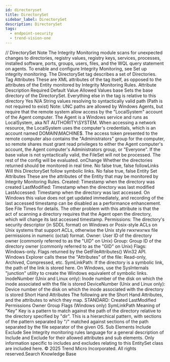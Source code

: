 ```yaml
---
id: directoryset
title: DirectorySet
sidebar_label: DirectorySet
description: DirectorySet
tags:
  - endpoint-security
  - trend-vision-one
---
```


/*<![CDATA[*/ $('#title').html($('meta[name=map-description]').attr('content')); /*]]>*/ DirectorySet Note The Integrity Monitoring module scans for unexpected changes to directories, registry values, registry keys, services, processes, installed software, ports, groups, users, files, and the WQL query statement on agents. To enable and configure Integrity Monitoring, see Set up integrity monitoring. The DirectorySet tag describes a set of Directories. Tag Attributes These are XML attributes of the tag itself, as opposed to the attributes of the Entity monitored by Integrity Monitoring Rules. Attribute Description Required Default Value Allowed Values base Sets the base directory of the DirectorySet. Everything else in the tag is relative to this directory Yes N/A String values resolving to syntactically valid path (Path is not required to exist) Note: UNC paths are allowed by Windows Agents, but require that the remote system allow access by the "LocalSystem" account of the Agent computer. The Agent is a Windows service and runs as LocalSystem, aka NT AUTHORITY\SYSTEM. When accessing a network resource, the LocalSystem uses the computer's credentials, which is an account named DOMAIN\MACHINE$. The access token presented to the remote computer also contains the "Administrators" group for the computer, so remote shares must grant read privileges to either the Agent computer's account, the Agent computer's Administrators group, or "Everyone". If the base value is not syntactically valid, the FileSet will not be processed. The rest of the config will be evaluated. onChange Whether the directories returned should be monitored in real time. No false true, false followLinks Will this DirectorySet follow symbolic links. No false true, false Entity Set Attributes These are the attributes of the Entity that may be monitored by Integrity Monitoring Rules. Created: Timestamp when the directory was created LastModified: Timestamp when the directory was last modified LastAccessed: Timestamp when the directory was last accessed. On Windows this value does not get updated immediately, and recording of the last accessed timestamp can be disabled as a performance enhancement. See File Times for details. The other problem with this attribute is that the act of scanning a directory requires that the Agent open the directory, which will change its last accessed timestamp. Permissions: The directory's security descriptor (in SDDL format) on Windows or Posix-style ACLs on Unix systems that support ACLs, otherwise the Unix style rwxrwxrwx file permissions in numeric (octal) format. Owner: User ID of the directory owner (commonly referred to as the "UID" on Unix) Group: Group ID of the directory owner (commonly referred to as the "GID" on Unix) Flags: Windows-only. Flags returned by the GetFileAttributes() Win32 API. Windows Explorer calls these the "Attributes" of the file: Read-only, Archived, Compressed, etc. SymLinkPath: If the directory is a symbolic link, the path of the link is stored here. On Windows, use the SysInternals "junction" utility to create the Windows equivalent of symbolic links. InodeNumber (Unix and Linux only): Inode number of the disk on which the inode associated with the file is stored DeviceNumber (Unix and Linux only): Device number of the disk on which the inode associated with the directory is stored Short Hand Attributes The following are the Short Hand Attributes, and the attributes to which they map. STANDARD: Created LastModified Permissions Owner Group Flags (Windows only) SymLinkPath Meaning of "Key" Key is a pattern to match against the path of the directory relative to the directory specified by "dir". This is a hierarchical pattern, with sections of the pattern separated by "/" matched against sections of the path separated by the file separator of the given OS. Sub Elements Include Exclude See Integrity monitoring rules language for a general description of Include and Exclude for their allowed attributes and sub elements. Only information specific to includes and excludes relating to this EntitySet class are included here. © 2025 Trend Micro Incorporated. All rights reserved.Search Knowledge Base